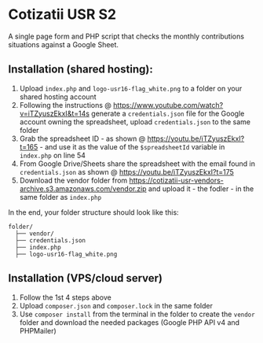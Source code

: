 # Cotizatii USR S2
A single page form and PHP script that checks the monthly contributions situations against a Google Sheet.


## Installation (shared hosting):

1. Upload `index.php` and `logo-usr16-flag_white.png` to a folder on your shared hosting account
2. Following the instructions @ https://www.youtube.com/watch?v=iTZyuszEkxI&t=14s generate a `credentials.json` file for the Google account owning the spreadsheet, upload `credentials.json` to the same folder
3. Grab the spreadsheet ID - as shown @ https://youtu.be/iTZyuszEkxI?t=165 - and use it as the value of the `$spreadsheetId` variable in `index.php` on line 54
4. From Google Drive/Sheets share the spreadsheet with the email found in `credentials.json` as shown @ https://youtu.be/iTZyuszEkxI?t=175
5. Download the vendor folder from https://cotizatii-usr-vendors-archive.s3.amazonaws.com/vendor.zip and upload it - the fodler - in the same folder as `index.php`

In the end, your folder structure should look like this:

```
folder/
  ├── vendor/
  ├── credentials.json
  ├── index.php
  ├── logo-usr16-flag_white.png
```


## Installation (VPS/cloud server)

1. Follow the 1st 4 steps above
2. Upload `composer.json` and `composer.lock` in the same folder
3. Use `composer install` from the terminal in the folder to create the `vendor` folder and download the needed packages (Google PHP API v4 and PHPMailer)
